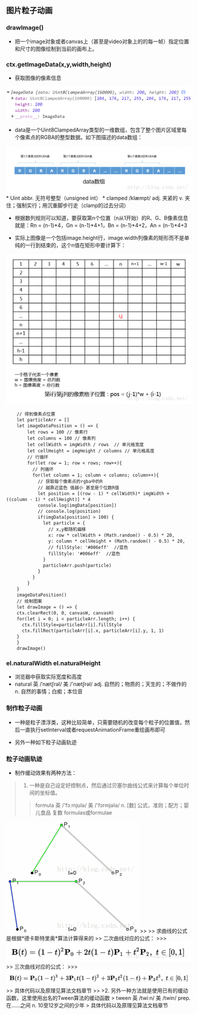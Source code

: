 ## 图片粒子动画

### drawImage()

* 把一个image对象或者canvas上（甚至是video对象上的的每一帧）指定位置和尺寸的图像绘制到当前的画布上。

### ctx.getImageData(x,y,width,height)

*  获取图像的像素信息
<img src='img/ImageData.png' />

* data是一个Uint8ClampedArray类型的一维数组，包含了整个图片区域里每个像素点的RGBA的整型数据。如下图描述的data数组：
<img src='img/imageDataArray.png' />
* Uint abbr. 无符号整型（unsigned int）
* clamped /klæmpt/ adj. 夹紧的 v. 夹住；强制实行；用沉重脚步行走（clamp的过去分词）

* 根据数列规则可以知道，要获取第n个位置（n从1开始）的R、G、B像素信息就是：Rn = (n-1)*4，Gn = (n-1)*4+1，Bn = (n-1)*4+2，An = (n-1)*4+3

* 实际上图像是一个包括image.height行，image.width列像素的矩形而不是单纯的一行到结束的，这个n值在矩形中要计算下：
<img src='img/imageDataRect.png' />

```
	// 得到像素点位置
	let particleArr = []
	let imageDataPosition = () => {
		let rows = 100 // 像素行
		let columns = 100 // 像素列
		let cellWidth = imgWidth / rows  // 单元格宽度
		let cellHeight = imgHeight / columns // 单元格高度
		// 行循环
		for(let row = 1; row < rows; row++){
		  // 列循环
		  for(let column = 1; column < columns; column++){
		    // 获取每个像素点的rgba中的R
		    // 越靠近蓝色 值越小 甚至是个位数R值
		    let position = [(row - 1) * cellWidth)* imgWidth + ((column - 1) * cellHeight)] * 4
		    console.log(imgData[position])
		    // console.log(position)
		    if(imgData[position] > 100) {
		      let particle = {
		        // x,y都随机偏移
		        x: row * cellWidth + (Math.random() - 0.5) * 20,
		        y: column * cellHeight + (Math.random() - 0.5) * 20,
		        // fillStyle: '#006eff'  //蓝色
		        fillStyle: '#006eff'  //蓝色
		      }
		      particleArr.push(particle)
		    }
		  }
		}
	}
	imageDataPosition()
	// 绘制图案
	let drawImage = () => {
	ctx.clearRect(0, 0, canvasW, canvasH)
	for(let i = 0; i < particleArr.length; i++) {
	  ctx.fillStyle=particleArr[i].fillStyle
	  ctx.fillRect(particleArr[i].x, particleArr[i].y, 1, 1)
	}
	}
	drawImage()
```

### el.naturalWidth el.naturalHeight

* 浏览器中获取实际宽度和高度 
* natural 英 /ˈnætʃrəl/ 美 /'nætʃrəl/  adj. 自然的；物质的；天生的；不做作的 n. 自然的事情；白痴；本位音

### 制作粒子动画

* 一种是粒子漂浮类，这种比较简单，只需要随机的改变每个粒子的位置值，然后一直执行setInterval或者requestAnimationFrame重绘画布即可

* 另外一种如下粒子动画轨迹

### 粒子动画轨迹

* 制作缓动效果有两种方法： 
>1. 一种是自己设定好控制点，然后通过贝塞尔曲线公式来计算每个单位时间的坐标值。
>> formula 英 /'fɔːmjʊlə/  美 /'fɔrmjələ/ n. [数] 公式，准则；配方；婴儿食品 复数 formulas或formulae
>>
<img src='img/bezierCurve.gif' />
<img src='img/bezierCurve1.gif' />
>> 
>> 求曲线的公式是根据*德卡斯特里奥*算法计算得来的
>> 二次曲线对应的公式：
>>> <img src='img/bezierCurveFormula.png' />
>> 三次曲线对应的公式：
>>> <img src='img/bezierCurveFormula1.png' />
>> 具体代码以及原理见算法文档章节
>> 
>2. 另外一种方法就是使用已有的缓动函数，这里使用出名的Tween算法的缓动函数
> tween 英 /twiːn/  美 /twin/ prep. 在……之间 n. 10至12岁之间的少年
> 具体代码以及原理见算法文档章节
